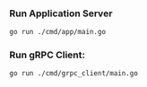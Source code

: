 ### Run Application Server
```bash
go run ./cmd/app/main.go
```
### Run gRPC Client:

```bash
go run ./cmd/grpc_client/main.go
```
